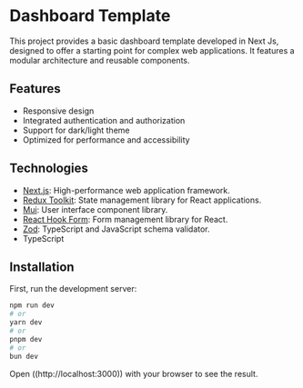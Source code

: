 # Dashboard Template

This project provides a basic dashboard template developed in Next Js, designed to offer a starting point for complex web applications. It features a modular architecture and reusable components.

## Features

- Responsive design
- Integrated authentication and authorization
- Support for dark/light theme
- Optimized for performance and accessibility

## Technologies

- [Next.js](<(https://nextjs.org/docs)>): High-performance web application framework.
- [Redux Toolkit](<(https://redux-toolkit.js.org)>): State management library for React applications.
- [Mui](<(https://mui.com)>): User interface component library.
- [React Hook Form](<(https://react-hook-form.com)>): Form management library for React.
- [Zod](<(https://zod.dev)>): TypeScript and JavaScript schema validator.
- TypeScript

## Installation

First, run the development server:

```bash
npm run dev
# or
yarn dev
# or
pnpm dev
# or
bun dev
```

Open ((http://localhost:3000)) with your browser to see the result.
